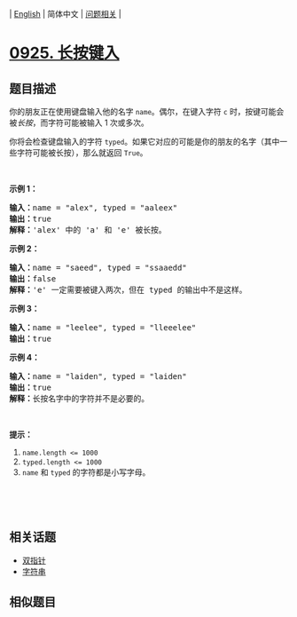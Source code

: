 
| [English](README_EN.md) | 简体中文 | [问题相关](QUESTION.md) |
# [0925. 长按键入](https://leetcode-cn.com/problems/long-pressed-name/)
## 题目描述
<p>你的朋友正在使用键盘输入他的名字&nbsp;<code>name</code>。偶尔，在键入字符&nbsp;<code>c</code>&nbsp;时，按键可能会被<em>长按</em>，而字符可能被输入 1 次或多次。</p>

<p>你将会检查键盘输入的字符&nbsp;<code>typed</code>。如果它对应的可能是你的朋友的名字（其中一些字符可能被长按），那么就返回&nbsp;<code>True</code>。</p>

<p>&nbsp;</p>

<p><strong>示例 1：</strong></p>

<pre><strong>输入：</strong>name = &quot;alex&quot;, typed = &quot;aaleex&quot;
<strong>输出：</strong>true
<strong>解释：</strong>&#39;alex&#39; 中的 &#39;a&#39; 和 &#39;e&#39; 被长按。
</pre>

<p><strong>示例 2：</strong></p>

<pre><strong>输入：</strong>name = &quot;saeed&quot;, typed = &quot;ssaaedd&quot;
<strong>输出：</strong>false
<strong>解释：</strong>&#39;e&#39; 一定需要被键入两次，但在 typed 的输出中不是这样。
</pre>

<p><strong>示例 3：</strong></p>

<pre><strong>输入：</strong>name = &quot;leelee&quot;, typed = &quot;lleeelee&quot;
<strong>输出：</strong>true
</pre>

<p><strong>示例 4：</strong></p>

<pre><strong>输入：</strong>name = &quot;laiden&quot;, typed = &quot;laiden&quot;
<strong>输出：</strong>true
<strong>解释：</strong>长按名字中的字符并不是必要的。
</pre>

<p>&nbsp;</p>

<p><strong>提示：</strong></p>

<ol>
	<li><code>name.length &lt;= 1000</code></li>
	<li><code>typed.length &lt;= 1000</code></li>
	<li><code>name</code> 和&nbsp;<code>typed</code>&nbsp;的字符都是小写字母。</li>
</ol>

<p>&nbsp;</p>

<p>&nbsp;</p>

## 相关话题
- [双指针](https://leetcode-cn.com/tag/two-pointers)
- [字符串](https://leetcode-cn.com/tag/string)
## 相似题目

